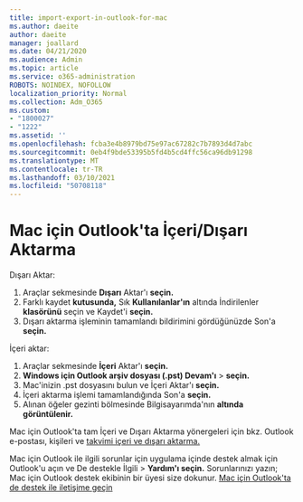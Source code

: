 ```yaml
---
title: import-export-in-outlook-for-mac
ms.author: daeite
author: daeite
manager: joallard
ms.date: 04/21/2020
ms.audience: Admin
ms.topic: article
ms.service: o365-administration
ROBOTS: NOINDEX, NOFOLLOW
localization_priority: Normal
ms.collection: Adm_O365
ms.custom:
- "1800027"
- "1222"
ms.assetid: ''
ms.openlocfilehash: fcba3e4b8979bd75e97ac67282c7b7893d4d7abc
ms.sourcegitcommit: 0eb4f9bde53395b5fd4b5cd4ffc56ca96db91298
ms.translationtype: MT
ms.contentlocale: tr-TR
ms.lasthandoff: 03/10/2021
ms.locfileid: "50708118"
---
```

# <a name="importexport-in-outlook-for-mac"></a>Mac için Outlook'ta İçeri/Dışarı Aktarma 

Dışarı Aktar:
1. Araçlar sekmesinde **Dışarı** Aktar'ı **seçin.**
2. Farklı kaydet **kutusunda,** Sık **Kullanılanlar'ın** altında İndirilenler **klasörünü** seçin ve Kaydet'i **seçin.**
3. Dışarı aktarma işleminin tamamlandı bildirimini gördüğünüzde Son'a **seçin.**

İçeri aktar:
1. Araçlar sekmesinde **İçeri** Aktar'ı **seçin.**
2. **Windows için Outlook arşiv dosyası (.pst) Devam'ı**  >  **seçin.**
3. Mac'inizin .pst dosyasını bulun ve İçeri Aktar'ı **seçin.**
4. İçeri aktarma işlemi tamamlandığında Son'a **seçin.**
5. Alınan öğeler gezinti bölmesinde Bilgisayarımda'nın **altında görüntülenir.**

Mac için Outlook'ta tam İçeri ve Dışarı Aktarma yönergeleri için bkz. Outlook e-postası, kişileri ve [takvimi içeri ve dışarı aktarma.](https://support.office.com/article/92577192-3881-4502-b79d-c3bbada6c8ef#ID0EAACAAA=Mac) 

Mac için Outlook ile ilgili sorunlar için uygulama içinde destek almak için Outlook'u açın ve De destekle İlgili  >  **Yardım'ı seçin.** Sorunlarınızı yazın; Mac için Outlook destek ekibinin bir üyesi size dokunur. [Mac için Outlook'ta de destek ile iletişime geçin](https://support.microsoft.com/office/contact-support-within-outlook-for-mac-d0410177-8e65-4487-93f7-206a3a3d71a8)